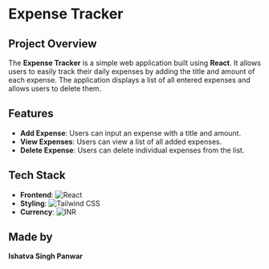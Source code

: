 # Expense Tracker

## Project Overview

The **Expense Tracker** is a simple web application built using **React**. It allows users to easily track their daily expenses by adding the title and amount of each expense. The application displays a list of all entered expenses and allows users to delete them.

## Features

- **Add Expense**: Users can input an expense with a title and amount.
- **View Expenses**: Users can view a list of all added expenses.
- **Delete Expense**: Users can delete individual expenses from the list.

## Tech Stack

- **Frontend**: ![React](https://img.shields.io/badge/React-61DAFB?style=flat&logo=react&logoColor=white)
- **Styling**: ![Tailwind CSS](https://img.shields.io/badge/Tailwind%20CSS-06B6D4?style=flat&logo=tailwindcss&logoColor=white)
- **Currency**: ![INR](https://img.shields.io/badge/-₹%20Indian%20Rupee-FFC107?style=flat)

## Made by

**Ishatva Singh Panwar**
